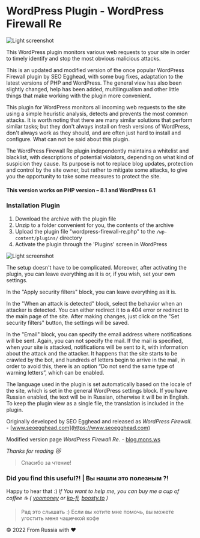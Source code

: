 # WordPress Plugin - WordPress Firewall Re

![Light screenshot](https://github.com/blyamur/wordpress-firewall-re/blob/main/WP_F_SCREEN_1.jpg)

This WordPress plugin monitors various web requests to your site in order to timely identify and stop the most obvious malicious attacks. 

This is an updated and modified version of the once popular WordPress Firewall plugin by SEO Egghead, with some bug fixes, adaptation to the latest versions of PHP and WordPress. The general view has also been slightly changed, help has been added, multilingualism and other little things that make working with the plugin more convenient.

This plugin for WordPress monitors all incoming web requests to the site using a simple heuristic analysis, detects and prevents the most common attacks. It is worth noting that there are many similar solutions that perform similar tasks; but they don't always install on fresh versions of WordPress, don't always work as they should, and are often just hard to install and configure. What can not be said about this plugin.

The WordPress Firewall Re plugin independently maintains a whitelist and blacklist, with descriptions of potential violators, depending on what kind of suspicion they cause. Its purpose is not to replace blog updates, protection and control by the site owner, but rather to mitigate some attacks, to give you the opportunity to take some measures to protect the site.


#### This version works on PHP version – 8.1 and WordPress 6.1


### Installation Plugin

1. Download the archive with the plugin file
2. Unzip to a folder convenient for you, the contents of the archive
3. Upload the plugin file "wordpress-firewall-re.php" to the <code>/wp-content/plugins/</code> directory
4. Activate the plugin through the 'Plugins' screen in WordPress


![Light screenshot](https://github.com/blyamur/wordpress-firewall-re/blob/main/WP_F_SCREEN.jpg)

The setup doesn't have to be complicated. Moreover, after activating the plugin, you can leave everything as it is or, if you wish, set your own settings.

In the "Apply security filters" block, you can leave everything as it is.

In the "When an attack is detected" block, select the behavior when an attacker is detected. You can either redirect it to a 404 error or redirect to the main page of the site. After making changes, just click on the "Set security filters" button, the settings will be saved.

In the "Email" block, you can specify the email address where notifications will be sent. Again, you can not specify the mail. If the mail is specified, when your site is attacked, notifications will be sent to it, with information about the attack and the attacker. It happens that the site starts to be crawled by the bot, and hundreds of letters begin to arrive in the mail, in order to avoid this, there is an option “Do not send the same type of warning letters”, which can be enabled.

The language used in the plugin is set automatically based on the locale of the site, which is set in the general WordPress settings block. If you have Russian enabled, the text will be in Russian, otherwise it will be in English. To keep the plugin view as a single file, the translation is included in the plugin.


Originally developed by SEO Egghead and released as *WordPress Firewall*. - [www.seoegghead.com](https://www.seoegghead.com)

Modified version page *WordPress Firewall Re*. - [blog.mons.ws](https://blog.mons.ws/?p=4354)

*Thanks for reading :heart_eyes_cat:*
> Спасибо за чтение!


### Did you find this useful?! | Вы нашли это  полезным ?!

Happy to hear that :) *If You want to help me, you can buy me a cup of coffee :coffee: ( [yoomoney](https://yoomoney.ru/to/41001158104834) or [ko-fi](https://ko-fi.com/monseg), [boosty.to](https://boosty.to/monseg) )* 

> Рад это слышать :) Если вы хотите мне помочь, вы можете угостить меня чашечкой кофе 
  
© 2022 From Russia with ❤ 
